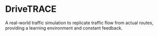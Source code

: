 # DriveTRACE
A real-world traffic simulation to replicate traffic flow from actual routes, providing a learning environment and constant feedback.
